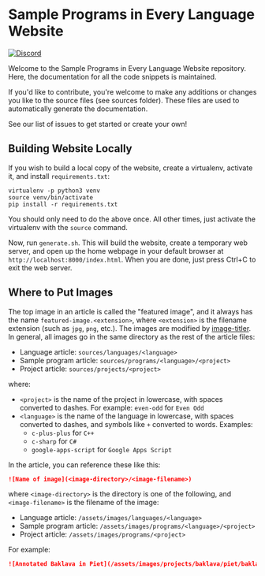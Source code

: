 # Sample Programs in Every Language Website

[![Discord](https://img.shields.io/discord/612072397545275424)](https://discord.gg/Jhmtj7Z)  

Welcome to the Sample Programs in Every Language Website repository. Here, the documentation
for all the code snippets is maintained. 

If you'd like to contribute, you're welcome to make any additions or changes you like
to the source files (see sources folder). These files are used to automatically
generate the documentation.

See our list of issues to get started or create your own!

[language-template]: https://github.com/TheRenegadeCoder/sample-programs-website/blob/master/templates/LANGUAGE_ARTICLE_TEMPLATE.md
[project-template]: https://github.com/TheRenegadeCoder/sample-programs-website/blob/master/templates/PROJECT_ARTICLE_TEMPLATE.md
[sample-program-template]: https://github.com/TheRenegadeCoder/sample-programs-website/blob/master/templates/CODE_ARTICLE_TEMPLATE.md
[image-titler]: https://github.com/TheRenegadeCoder/image-titler

## Building Website Locally

If you wish to build a local copy of the website, create a virtualenv, activate it, and install
`requirements.txt`:

```console
virtualenv -p python3 venv
source venv/bin/activate
pip install -r requirements.txt
```

You should only need to do the above once. All other times, just activate the virtualenv with the
`source` command.

Now, run `generate.sh`. This will build the website, create a temporary web server, and open
up the home webpage in your default browser at `http://localhost:8000/index.html`. When you are done,
just press Ctrl+C to exit the web server.

## Where to Put Images

The top image in an article is called the "featured image", and it always has the name
`featured-image.<extension>`, where `<extension>` is the filename extension (such as `jpg`,
`png`, etc.). The images are modified by [image-titler][image-titler]. In general, all images
go in the same directory as the rest of the article files:

* Language article: `sources/languages/<language>`
* Sample program article: `sources/programs/<language>/<project>`
* Project article: `sources/projects/<project>`

where:

- `<project>` is the name of the project in lowercase, with spaces converted to dashes.
  For example: `even-odd` for `Even Odd`
- `<language>` is the name of the language in lowercase, with spaces converted to dashes,
  and symbols like `+` converted to words. Examples:
  - `c-plus-plus` for `C++`
  - `c-sharp` for `C#`
  - `google-apps-script` for `Google Apps Script`

In the article, you can reference these like this:

```markdown
![Name of image](<image-directory>/<image-filename>)
```

where `<image-directory>` is the directory is one of the following, and `<image-filename>`
is the filename of the image:

* Language article: `/assets/images/languages/<language>`
* Sample program article: `/assets/images/programs/<language>/<project>`
* Project article: `/assets/images/programs/<project>`

For example:

```markdown
![Annotated Baklava in Piet](/assets/images/projects/baklava/piet/baklava-annotated.png)
```
